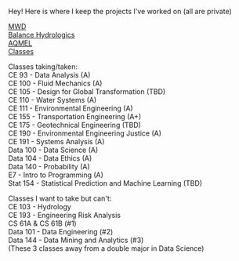 Hey! Here is where I keep the projects I've worked on (all are private)

[MWD](https://github.com/isabellegoebel/mwd)  
[Balance Hydrologics](https://github.com/isabellegoebel/bh)  
[AQMEL](https://github.com/isabellegoebel/aqmel)  
[Classes](https://github.com/isabellegoebel/classes)   

Classes taking/taken:  
CE 93 - Data Analysis (A)  
CE 100 - Fluid Mechanics (A)  
CE 105 - Design for Global Transformation (TBD)  
CE 110 - Water Systems (A)  
CE 111 - Environmental Engineering (A)  
CE 155 - Transportation Engineering (A+)  
CE 175 - Geotechnical Engineering (TBD)  
CE 190 - Environmental Engineering Justice (A)  
CE 191 - Systems Analysis (A)     
Data 100 - Data Science (A)  
Data 104 - Data Ethics (A)  
Data 140 - Probability (A)  
E7 - Intro to Programming (A)  
Stat 154 - Statistical Prediction and Machine Learning (TBD)   

Classes I want to take but can't:   
CE 103 - Hydrology     
CE 193 - Engineering Risk Analysis   
CS 61A & CS 61B (#1)   
Data 101 - Data Engineering (#2)   
Data 144 - Data Mining and Analytics (#3)  
(These 3 classes away from a double major in Data Science)  

